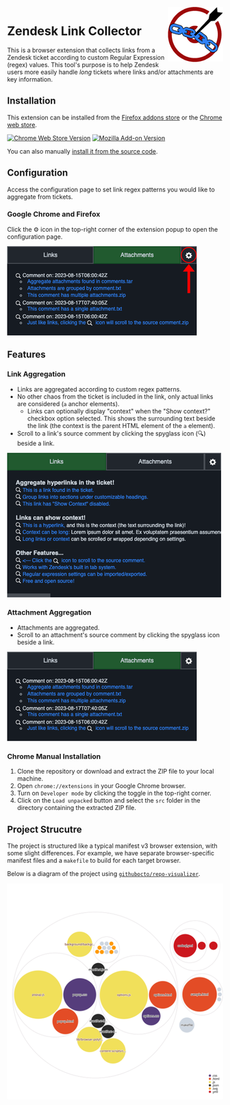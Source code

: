 <img src="https://github.com/BagToad/Zendesk-Link-Collector/blob/d05f079bb994524c10e1cb0766ec593d7b3817d0/icons/zlc-icon-128x128.png" align="right">

# Zendesk Link Collector 

This is a browser extension that collects links from a Zendesk ticket according to custom Regular Expression (regex) values. This tool's purpose is to help Zendesk users more easily handle _long_ tickets where links and/or attachments are key information.

## Installation
This extension can be installed from the [Firefox addons store](https://addons.mozilla.org/en-CA/firefox/addon/zendesk-link-collector/) or the [Chrome web store](https://chrome.google.com/webstore/detail/zendesk-link-collector/nckhapficnbbmcpapjnnegpagfcbjpja).

[![Chrome Web Store Version](https://img.shields.io/chrome-web-store/v/nckhapficnbbmcpapjnnegpagfcbjpja?logo=Google%20Chrome)](https://chrome.google.com/webstore/detail/zendesk-link-collector/nckhapficnbbmcpapjnnegpagfcbjpja) [![Mozilla Add-on Version](https://img.shields.io/amo/v/zendesk-link-collector?logo=Firefox)](https://addons.mozilla.org/en-CA/firefox/addon/zendesk-link-collector/)

You can also manually [install it from the source code](#chrome-manual-installation).

## Configuration
Access the configuration page to set link regex patterns you would like to aggregate from tickets.

### Google Chrome and Firefox

Click the ⚙️ icon in the top-right corner of the extension popup to open the configuration page.

![options-button](samples/options-button-sample.png)

## Features

### Link Aggregation
- Links are aggregated according to custom regex patterns.
- No other chaos from the ticket is included in the link, only actual links are considered (`a` anchor elements).
    - Links can optionally display "context" when the "Show context?" checkbox option selected. This shows the surrounding text beside the link (the context is the parent HTML element of the `a` element).  
- Scroll to a link's source comment by clicking the spyglass icon (🔍) beside a link.

![image](samples/links-sample.png)


### Attachment Aggregation
- Attachments are aggregated.
- Scroll to an attachment's source comment by clicking the spyglass icon beside a link.

![image](samples/attachments-sample.png)

### Chrome Manual Installation
1.  Clone the repository or download and extract the ZIP file to your local machine.
2.  Open `chrome://extensions` in your Google Chrome browser.
3.  Turn on `Developer mode` by clicking the toggle in the top-right corner.
4.  Click on the `Load unpacked` button and select the `src` folder in the directory containing the extracted ZIP file.

## Project Strucutre

The project is structured like a typical manifest v3 browser extension, with some slight differences. For example, we have separate browser-specific manifest files and a `makefile` to build for each target browser.

Below is a diagram of the project using [`githubocto/repo-visualizer`](https://github.com/githubocto/repo-visualizer/).

![Visualization of the codebase](./diagram.svg)
